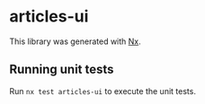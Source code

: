 # articles-ui

This library was generated with [Nx](https://nx.dev).

## Running unit tests

Run `nx test articles-ui` to execute the unit tests.

